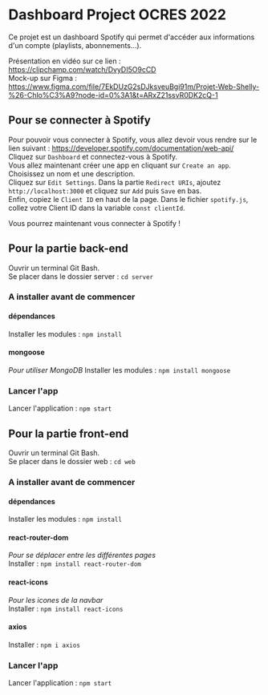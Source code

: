 # Dashboard Project OCRES 2022

Ce projet est un dashboard Spotify qui permet d'accéder aux informations d'un compte (playlists, abonnements...).

Présentation en vidéo sur ce lien : https://clipchamp.com/watch/DvyDI5O9cCD \
Mock-up sur Figma : https://www.figma.com/file/7EkDUzG2sDJksveuBgi91m/Projet-Web-Shelly-%26-Chlo%C3%A9?node-id=0%3A1&t=ARxZ21ssvR0DK2cQ-1 

## Pour se connecter à Spotify

Pour pouvoir vous connecter à Spotify, vous allez devoir vous rendre sur le lien suivant : https://developer.spotify.com/documentation/web-api/ \
Cliquez sur `Dashboard` et connectez-vous à Spotify.\
Vous allez maintenant créer une app en cliquant sur `Create an app`.\
Choisissez un nom et une description.\
Cliquez sur `Edit Settings`. Dans la partie `Redirect URIs`, ajoutez `http://localhost:3000` et cliquez sur `Add` puis `Save` en bas.\
Enfin, copiez le `Client ID` en haut de la page. Dans le fichier `spotify.js`, collez votre Client ID dans la variable `const clientId`.

Vous pourrez maintenant vous connecter à Spotify !

## Pour la partie back-end

Ouvrir un terminal Git Bash.\
Se placer dans le dossier server : `cd server`

### A installer avant de commencer

#### dépendances
Installer les modules : `npm install`

#### mongoose
_Pour utiliser MongoDB_
Installer les modules : `npm install mongoose`

### Lancer l'app

Lancer l'application : `npm start`

## Pour la partie front-end

Ouvrir un terminal Git Bash.\
Se placer dans le dossier web : `cd web`

### A installer avant de commencer

#### dépendances
Installer les modules : `npm install`

#### react-router-dom
_Pour se déplacer entre les différentes pages_\
Installer : `npm install react-router-dom`

#### react-icons
_Pour les icones de la navbar_\
Installer : `npm install react-icons`

#### axios
Installer : `npm i axios`

### Lancer l'app

Lancer l'application : `npm start`

